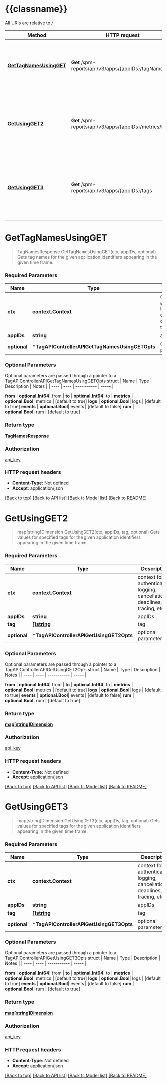 # {{classname}}

All URIs are relative to */*

| Method                                                                | HTTP request                                              | Description                                                                                             |
| --------------------------------------------------------------------- | --------------------------------------------------------- | ------------------------------------------------------------------------------------------------------- |
| [**GetTagNamesUsingGET**](TagAPIControllerAPI.md#GetTagNamesUsingGET) | **Get** /spm-reports/api/v3/apps/{appIDs}/tagNames        | Gets tag names for the given application identifiers appearing in the given time frame.                 |
| [**GetUsingGET2**](TagAPIControllerAPI.md#GetUsingGET2)               | **Get** /spm-reports/api/v3/apps/{appIDs}/metrics/filters | Gets values for specified tags for the given application identifiers appearing in the given time frame. |
| [**GetUsingGET3**](TagAPIControllerAPI.md#GetUsingGET3)               | **Get** /spm-reports/api/v3/apps/{appIDs}/tags            | Gets values for specified tags for the given application identifiers appearing in the given time frame. |

# **GetTagNamesUsingGET**
> TagNamesResponse GetTagNamesUsingGET(ctx, appIDs, optional)
Gets tag names for the given application identifiers appearing in the given time frame.

### Required Parameters

| Name         | Type                                            | Description                                                                 | Notes                |
| ------------ | ----------------------------------------------- | --------------------------------------------------------------------------- | -------------------- |
| **ctx**      | **context.Context**                             | context for authentication, logging, cancellation, deadlines, tracing, etc. |
| **appIDs**   | **string**                                      | appIDs                                                                      |
| **optional** | ***TagAPIControllerAPIGetTagNamesUsingGETOpts** | optional parameters                                                         | nil if no parameters |

### Optional Parameters
Optional parameters are passed through a pointer to a TagAPIControllerAPIGetTagNamesUsingGETOpts struct
| Name | Type | Description | Notes |
| ---- | ---- | ----------- | ----- |

 **from** | **optional.Int64**| from |
 **to** | **optional.Int64**| to |
 **metrics** | **optional.Bool**| metrics | [default to true]
 **logs** | **optional.Bool**| logs | [default to true]
 **events** | **optional.Bool**| events | [default to false]
 **rum** | **optional.Bool**| rum | [default to true]

### Return type

[**TagNamesResponse**](TagNamesResponse.md)

### Authorization

[api_key](../README.md#api_key)

### HTTP request headers

 - **Content-Type**: Not defined
 - **Accept**: application/json

[[Back to top]](#) [[Back to API list]](../README.md#documentation-for-api-endpoints) [[Back to Model list]](../README.md#documentation-for-models) [[Back to README]](../README.md)

# **GetUsingGET2**
> map[string]Dimension GetUsingGET2(ctx, appIDs, tag, optional)
Gets values for specified tags for the given application identifiers appearing in the given time frame.

### Required Parameters

| Name         | Type                                     | Description                                                                 | Notes                |
| ------------ | ---------------------------------------- | --------------------------------------------------------------------------- | -------------------- |
| **ctx**      | **context.Context**                      | context for authentication, logging, cancellation, deadlines, tracing, etc. |
| **appIDs**   | **string**                               | appIDs                                                                      |
| **tag**      | [**[]string**](string.md)                | tag                                                                         |
| **optional** | ***TagAPIControllerAPIGetUsingGET2Opts** | optional parameters                                                         | nil if no parameters |

### Optional Parameters
Optional parameters are passed through a pointer to a TagAPIControllerAPIGetUsingGET2Opts struct
| Name | Type | Description | Notes |
| ---- | ---- | ----------- | ----- |


 **from** | **optional.Int64**| from |
 **to** | **optional.Int64**| to |
 **metrics** | **optional.Bool**| metrics | [default to true]
 **logs** | **optional.Bool**| logs | [default to true]
 **events** | **optional.Bool**| events | [default to false]
 **rum** | **optional.Bool**| rum | [default to true]

### Return type

[**map[string]Dimension**](Dimension.md)

### Authorization

[api_key](../README.md#api_key)

### HTTP request headers

 - **Content-Type**: Not defined
 - **Accept**: application/json

[[Back to top]](#) [[Back to API list]](../README.md#documentation-for-api-endpoints) [[Back to Model list]](../README.md#documentation-for-models) [[Back to README]](../README.md)

# **GetUsingGET3**
> map[string]Dimension GetUsingGET3(ctx, appIDs, tag, optional)
Gets values for specified tags for the given application identifiers appearing in the given time frame.

### Required Parameters

| Name         | Type                                     | Description                                                                 | Notes                |
| ------------ | ---------------------------------------- | --------------------------------------------------------------------------- | -------------------- |
| **ctx**      | **context.Context**                      | context for authentication, logging, cancellation, deadlines, tracing, etc. |
| **appIDs**   | **string**                               | appIDs                                                                      |
| **tag**      | [**[]string**](string.md)                | tag                                                                         |
| **optional** | ***TagAPIControllerAPIGetUsingGET3Opts** | optional parameters                                                         | nil if no parameters |

### Optional Parameters
Optional parameters are passed through a pointer to a TagAPIControllerAPIGetUsingGET3Opts struct
| Name | Type | Description | Notes |
| ---- | ---- | ----------- | ----- |


 **from** | **optional.Int64**| from |
 **to** | **optional.Int64**| to |
 **metrics** | **optional.Bool**| metrics | [default to true]
 **logs** | **optional.Bool**| logs | [default to true]
 **events** | **optional.Bool**| events | [default to false]
 **rum** | **optional.Bool**| rum | [default to true]

### Return type

[**map[string]Dimension**](Dimension.md)

### Authorization

[api_key](../README.md#api_key)

### HTTP request headers

 - **Content-Type**: Not defined
 - **Accept**: application/json

[[Back to top]](#) [[Back to API list]](../README.md#documentation-for-api-endpoints) [[Back to Model list]](../README.md#documentation-for-models) [[Back to README]](../README.md)
